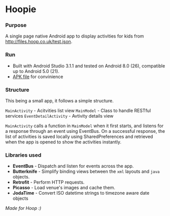 # Hoopie

### Purpose
A single page native Android app to display activities for kids from http://files.hoop.co.uk/test.json.

### Run
- Built with Android Studio 3.1.1 and tested on Android 8.0 (26), compatible up to Android 5.0 (21).
- [APK file](https://cdn.discordapp.com/attachments/420735220593983508/434126286764507156/app-debug.apk) for convinience

### Structure
This being a small app, it follows a simple structure.

`MainActivity` - Acitvities list view
`MainModel` - Class to handle RESTful services
`EventDetailActivity` - Avtivity details view

`MainActivity` calls a function in `MainModel` when it first starts, and listens for a response through an event using EventBus. On a successful response, the list of activities is saved locally using SharedPreferences and retrieved when the app is opened to show the activities instantly.

### Libraries used
- **EventBus** - Dispatch and listen for events across the app.
- **Butterknife** - Simplify binding views between the `xml` layouts and `java` objects.
- **Retrofit** - Perform HTTP requests.
- **Picasso** - Load venue's images and cache them.
- **JodaTime** - Convert ISO datetime strings to timezone aware date objects


*Made for Hoop :)*
